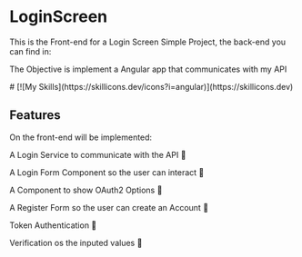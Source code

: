 # LoginScreen 
<p>This is the Front-end for a Login Screen Simple Project, the back-end you can find in:</p>
<p>The Objective is implement a Angular app that communicates with my API</p>
# [![My Skills](https://skillicons.dev/icons?i=angular)](https://skillicons.dev)

## Features

<p>On the front-end will be implemented:</p>
<p>A Login Service to communicate with the API 🔴</p>
<p>A Login Form Component so the user can interact 🔴</p>
<p>A Component to show OAuth2 Options 🔴</p>
<p>A Register Form so the user can create an Account 🔴</p>
<p>Token Authentication 🔴</p>
<p>Verification os the inputed values 🔴</p>
